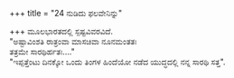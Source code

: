 +++
title = "24 ನುಡಿದು ಫಲವೇನಿನ್ನು"

+++
ಮೂಲಭಾರತದಲ್ಲಿ ಸ್ಪಷ್ಟವಿವರವಿದೆ.  
"ಅಷ್ಟಾವಿಂಶತಿ ರಾತ್ರಂವಾ ಮಾಸಚಿವಾ ನೂನಮಂತತಃ  
ತತ್ರಮೇ ಸಾರಥಿರ್ಹತಃ…."  
"ಇಪ್ಪತ್ತೆಂಟು ದಿನಕ್ಕೋ ಒಂದು ತಿಂಗಳ ಹಿಂದೆಯೋ ನಡೆದ ಯುದ್ಧದಲ್ಲಿ ನನ್ನ ಸಾರಥಿ ಸತ್ತ".